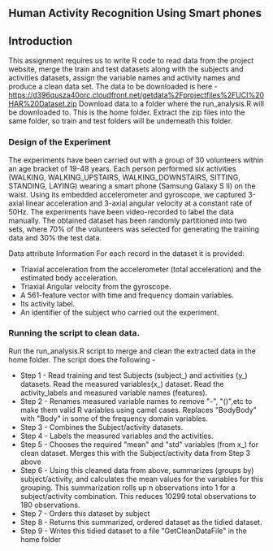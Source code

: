 ## Human Activity Recognition Using Smart phones
## Introduction

This assignment requires us to write R code to read data from the project website, merge the train and test
datasets along with the subjects and activities datasets, assign the variable names and activity names
and produce a clean data set. 
The data to be downloaded is here -
https://d396qusza40orc.cloudfront.net/getdata%2Fprojectfiles%2FUCI%20HAR%20Dataset.zip
Download data to a folder where the run_analysis.R will be downloaded to. This is the home folder. Extract the zip files into the same folder, so train and test folders will be underneath this folder.

### Design of the Experiment
The experiments have been carried out with a group of 30 volunteers within an age bracket of 19-48 years. Each person performed six activities (WALKING, WALKING_UPSTAIRS, WALKING_DOWNSTAIRS, SITTING, STANDING, LAYING) wearing a smart phone (Samsung Galaxy S II) on the waist. Using its embedded accelerometer and gyroscope, we captured 3-axial linear acceleration and 3-axial angular velocity at a constant rate of 50Hz. The experiments have been video-recorded to label the data manually. The obtained dataset has been randomly partitioned into two sets, where 70% of the volunteers was selected for generating the training data and 30% the test data. 

Data attribute Information
For each record in the dataset it is provided: 
- Triaxial acceleration from the accelerometer (total acceleration) and the estimated body acceleration. 
- Triaxial Angular velocity from the gyroscope. 
- A 561-feature vector with time and frequency domain variables. 
- Its activity label. 
- An identifier of the subject who carried out the experiment.

### Running the script to clean data.
Run the run_analysis.R script to merge and clean the extracted data in the home folder. The script does the following -

* Step 1 - Read training and test Subjects (subject_) and activities (y_) datasets. Read the measured variables(x_) dataset. Read the activity_labels and measured variable names (features). 
* Step 2 - Renames measured variable names to remove "-", "()",etc to make them valid R variables using camel cases. Replaces "BodyBody" with "Body" in some of the frequency domain variables.
* Step 3 - Combines the Subject/activity datasets. 
* Step 4 - Labels the measured variables and the activities.
* Step 5 - Chooses the required "mean" and "std" variables (from x_) for clean dataset. Merges this with the Subject/activity data from Step 3 above
* Step 6 - Using this cleaned data from above, summarizes (groups by) subject/activity, and calculates the mean values for the variables for this grouping. This summarization rolls up n observations into 1 for a subject/activity combination. This reduces 10299 total observations to 180 observations.
* Step 7 - Orders this dataset by subject
* Step 8 - Returns this summarized, ordered dataset as the tidied dataset.
* Step 9 - Writes this tidied dataset to a file "GetCleanDataFile" in the home folder


<!-- -->